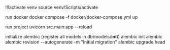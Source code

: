 !!!activate venv
source venv/Scripts/activate

run docker
docker compose -f docker/docker-compose.yml up

run project
uvicorn src.main:app --reload

initialize alembic
(register all models in db/models/__init__)
alembic init alembic
alembic revision --autogenerate -m "Initial migration"
alembic upgrade head

